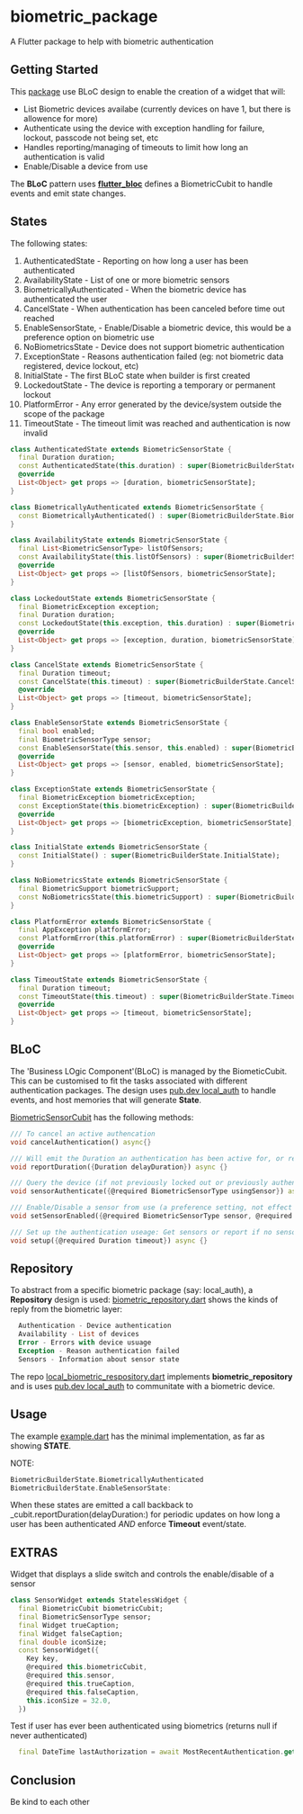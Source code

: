 # biometric_package

A Flutter package to help with biometric authentication

## Getting Started

This [package](https://github.com/GitHubStuff/biometric_package) use BLoC design to enable the creation of a widget that will:

- List Biometric devices availabe (currently devices on have 1, but there is allowence for more)
- Authenticate using the device with exception handling for failure, lockout, passcode not being set, etc
- Handles reporting/managing of timeouts to limit how long an authentication is valid
- Enable/Disable a device from use

The **BLoC** pattern uses [**flutter_bloc**](https://pub.dev/packages/flutter_bloc) defines a BiometricCubit to handle events and emit state changes.

## States

The following states:

1. AuthenticatedState - Reporting on how long a user has been authenticated
1. AvailabilityState - List of one or more biometric sensors
1. BiometricallyAuthenticated - When the biometric device has authenticated the user
1. CancelState - When authentication has been canceled before time out reached
1. EnableSensorState, - Enable/Disable a biometric device, this would be a preference option on biometric use
1. NoBiometricsState - Device does not support biometric authentication
1. ExceptionState - Reasons authentication failed (eg: not biometric data registered, device lockout, etc)
1. InitialState - The first BLoC state when builder is first created
1. LockedoutState - The device is reporting a temporary or permanent lockout
1. PlatformError - Any error generated by the device/system outside the scope of the package
1. TimeoutState - The timeout limit was reached and authentication is now invalid

```dart
class AuthenticatedState extends BiometricSensorState {
  final Duration duration;
  const AuthenticatedState(this.duration) : super(BiometricBuilderState.AuthenticatedState);
  @override
  List<Object> get props => [duration, biometricSensorState];
}

class BiometricallyAuthenticated extends BiometricSensorState {
  const BiometricallyAuthenticated() : super(BiometricBuilderState.BiometricallyAuthenticated);
}

class AvailabilityState extends BiometricSensorState {
  final List<BiometricSensorType> listOfSensors;
  const AvailabilityState(this.listOfSensors) : super(BiometricBuilderState.AvailabilityState);
  @override
  List<Object> get props => [listOfSensors, biometricSensorState];
}

class LockedoutState extends BiometricSensorState {
  final BiometricException exception;
  final Duration duration;
  const LockedoutState(this.exception, this.duration) : super(BiometricBuilderState.LockedoutState);
  @override
  List<Object> get props => [exception, duration, biometricSensorState];
}

class CancelState extends BiometricSensorState {
  final Duration timeout;
  const CancelState(this.timeout) : super(BiometricBuilderState.CancelState);
  @override
  List<Object> get props => [timeout, biometricSensorState];
}

class EnableSensorState extends BiometricSensorState {
  final bool enabled;
  final BiometricSensorType sensor;
  const EnableSensorState(this.sensor, this.enabled) : super(BiometricBuilderState.EnableSensorState);
  @override
  List<Object> get props => [sensor, enabled, biometricSensorState];
}

class ExceptionState extends BiometricSensorState {
  final BiometricException biometricException;
  const ExceptionState(this.biometricException) : super(BiometricBuilderState.ExceptionState);
  @override
  List<Object> get props => [biometricException, biometricSensorState];
}

class InitialState extends BiometricSensorState {
  const InitialState() : super(BiometricBuilderState.InitialState);
}

class NoBiometricsState extends BiometricSensorState {
  final BiometricSupport biometricSupport;
  const NoBiometricsState(this.biometricSupport) : super(BiometricBuilderState.NoBiometricsState);
}

class PlatformError extends BiometricSensorState {
  final AppException platformError;
  const PlatformError(this.platformError) : super(BiometricBuilderState.PlatformError);
  @override
  List<Object> get props => [platformError, biometricSensorState];
}

class TimeoutState extends BiometricSensorState {
  final Duration timeout;
  const TimeoutState(this.timeout) : super(BiometricBuilderState.TimeoutState);
  @override
  List<Object> get props => [timeout, biometricSensorState];
}
```

## BLoC

The 'Business LOgic Component'(BLoC) is managed by the BiometicCubit. This can be customised to fit the tasks associated with different authentication packages. The design uses [pub.dev local_auth](https://pub.dev/packages/local_auth) to handle events, and host memories that will generate **State**.

[BiometricSensorCubit](https://github.com/GitHubStuff/biometric_package/blob/main/lib/cubit/biometric_sensor_cubit.dart) has the following methods:

```dart
/// To cancel an active authencation
void cancelAuthentication() async{}

/// Will emit the Duration an authentication has been active for, or report lockout, or timeout
void reportDuration({Duration delayDuration}) async {}

/// Query the device (if not previously locked out or previously authenticated)
void sensorAuthenticate({@required BiometricSensorType usingSensor}) async {}

/// Enable/Disable a sensor from use (a preference setting, not effect on hardware)
void setSensorEnabled({@required BiometricSensorType sensor, @required bool enabled}) async {}

/// Set up the authentication useage: Get sensors or report if no sensors,
void setup({@required Duration timeout}) async {}
```

## Repository

To abstract from a specific biometric package (say: local\_auth), a **Repository** design is used: [biometric_repository.dart](https://github.com/GitHubStuff/biometric_package/blob/main/lib/repository/biometric_respository.dart) shows the kinds of reply from the biometric layer:

```dart
  Authentication - Device authentication
  Availability - List of devices
  Error - Errors with device usuage
  Exception - Reason authentication failed
  Sensors - Information about sensor state
```

The repo [local_biometric_respository.dart](https://github.com/GitHubStuff/biometric_package/blob/main/lib/repository/local_biometric_repository.dart) implements **biometric_repository** and is uses [pub.dev local_auth](https://pub.dev/packages/local_auth) to communitate with a biometric device.

## Usage

The example [example.dart](https://github.com/GitHubStuff/biometric_package/blob/main/biometric_example/lib/example.dart) has the minimal implementation, as far as showing **STATE**.

NOTE:

```dart
BiometricBuilderState.BiometricallyAuthenticated
BiometricBuilderState.EnableSensorState:
```

When these states are emitted a call backback to _cubit.reportDuration(delayDuration:) for periodic updates on how long a user has been authenticated *AND* enforce **Timeout** event/state.

## EXTRAS

Widget that displays a slide switch and controls the enable/disable of a sensor

```dart
class SensorWidget extends StatelessWidget {
  final BiometricCubit biometricCubit;
  final BiometricSensorType sensor;
  final Widget trueCaption;
  final Widget falseCaption;
  final double iconSize;
  const SensorWidget({
    Key key,
    @required this.biometricCubit,
    @required this.sensor,
    @required this.trueCaption,
    @required this.falseCaption,
    this.iconSize = 32.0,
  })
```

Test if user has ever been authenticated using biometrics (returns null if never authenticated)

```dart
  final DateTime lastAuthorization = await MostRecentAuthentication.get();
```

## Conclusion

Be kind to each other
